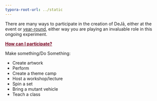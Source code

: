 ```yaml
---
typora-root-url: ../static
---
```


There are many ways to participate in the creation of DeJā,  either at the event or <span style="color:#006a44;"> [year-round](https://dejā.lv/en/creation/volunteering)</span>, either way you are playing an invaluable role in this ongoing experiment.



**<span style="color:#77011e;"><u>How can I participate?</u></span>**

Make something/Do Something:

- Create artwork
- Perform
- Create a theme camp
- Host a workshop/lecture
- Spin a set
- Bring a mutant vehicle
- Teach a class

